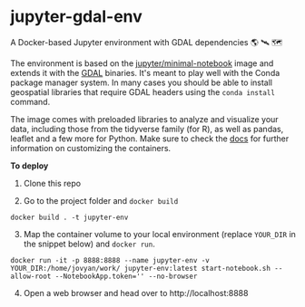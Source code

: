 # jupyter-gdal-env

A Docker-based Jupyter environment with GDAL dependencies :earth_americas: :artificial_satellite: :world_map:

The environment is based on the [jupyter/minimal-notebook](https://hub.docker.com/r/jupyter/minimal-notebook/tags) image and extends it with the [GDAL](https://gdal.org) binaries. It's meant to play well with the Conda package manager system. In many cases you should be able to install geospatial libraries that require GDAL headers using the `conda install` command.

The image comes with preloaded libraries to analyze and visualize your data, including those from the tidyverse family (for R), as well as pandas, leaflet and a few more for Python. Make sure to check the [docs](https://jupyter-docker-stacks.readthedocs.io/en/latest/#) for further information on customizing the containers.

**To deploy**

1. Clone this repo

2. Go to the project folder and `docker build`

```shell
docker build . -t jupyter-env
```

3. Map the container volume to your local environment (replace `YOUR_DIR` in the snippet below) and `docker run`.

```shell
docker run -it -p 8888:8888 --name jupyter-env -v YOUR_DIR:/home/jovyan/work/ jupyter-env:latest start-notebook.sh --allow-root --NotebookApp.token='' --no-browser
```

4. Open a web browser and head over to http://localhost:8888
